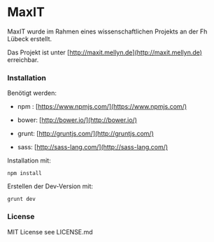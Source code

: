 # MaxIT

MaxIT wurde im Rahmen eines wissenschaftlichen Projekts an der Fh Lübeck erstellt.

Das Projekt ist unter [http://maxit.mellyn.de](http://maxit.mellyn.de) erreichbar.


### Installation

Benötigt werden:

- npm : [https://www.npmjs.com/](https://www.npmjs.com/)

- bower: [http://bower.io/](http://bower.io/)

- grunt: [http://gruntjs.com/](http://gruntjs.com/)

- sass: [http://sass-lang.com/](http://sass-lang.com/)

Installation mit:

	npm install 


Erstellen der Dev-Version mit:

    grunt dev



### License

MIT License see LICENSE.md